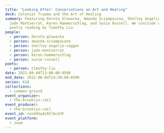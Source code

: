 ```yaml
---
title: "Looking After: Conversations on Art and Healing"
deck: Colonial Trauma and the Art of Healing
summary: Featuring Dorota Glowacka, Amanda Sciampacone, Shelley Angelie Saggar,
  Jade Montserrat, Keren Hammerschlag, and Susie Russell. We conclude with a
  poetry reading by Timothy Liu.
people:
  - person: dorota-glowacka
  - person: amanda-sciampacone
  - person: shelley-angelie-saggar
  - person: jade-montserrat
  - person: keren-hammerschlag
  - person: susie-russell
poets:
  - person: timothy-liu
date: 2022-08-04T13:00:00-0500
end_date: 2022-08-04T14:30:00-0500
series: 618
collections:
  - common-ground
event_organizer:
  - the-brooklyn-rail
event_producer:
  - the-brooklyn-rail
event_id: recH4Sq4LRCl6c43F
event_platform:
  - zoom
---
```

